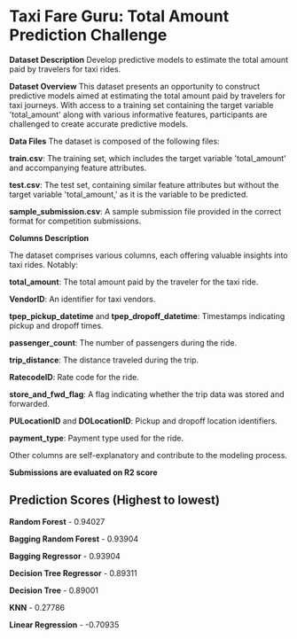 # Taxi Fare Guru: Total Amount Prediction Challenge

**Dataset Description**
Develop predictive models to estimate the total amount paid by travelers for taxi rides.

**Dataset Overview**
This dataset presents an opportunity to construct predictive models aimed at estimating the total amount paid by travelers for taxi journeys. With access to a training set containing the target variable 'total_amount' along with various informative features, participants are challenged to create accurate predictive models.

**Data Files**
The dataset is composed of the following files:

**train.csv**: The training set, which includes the target variable 'total_amount' and accompanying feature attributes.

**test.csv**: The test set, containing similar feature attributes but without the target variable 'total_amount,' as it is the variable to be predicted.

**sample_submission.csv**: A sample submission file provided in the correct format for competition submissions.

**Columns Description**

The dataset comprises various columns, each offering valuable insights into taxi rides. Notably:

**total_amount**: The total amount paid by the traveler for the taxi ride.

**VendorID**: An identifier for taxi vendors.

**tpep_pickup_datetime** and **tpep_dropoff_datetime**: Timestamps indicating pickup and dropoff times.

**passenger_count**: The number of passengers during the ride.

**trip_distance**: The distance traveled during the trip.

**RatecodeID**: Rate code for the ride.

**store_and_fwd_flag**: A flag indicating whether the trip data was stored and forwarded.

**PULocationID** and **DOLocationID**: Pickup and dropoff location identifiers.

**payment_type**: Payment type used for the ride.

Other columns are self-explanatory and contribute to the modeling process.

**Submissions are evaluated on R2 score**

## Prediction Scores (Highest to lowest)


**Random Forest** - 0.94027

**Bagging Random Forest** - 0.93904

**Bagging Regressor** - 0.93904

**Decision Tree Regressor** - 0.89311

**Decision Tree** - 0.89001

**KNN** - 0.27786

**Linear Regression** - -0.70935

